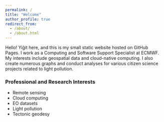 ```yaml
---
permalink: /
title: "Welcome"
author_profile: true
redirect_from: 
  - /about/
  - /about.html
---
```


Hello! Yiğit here, and this is my small static website hosted on GitHub Pages. I work as a Computing and Software Support Specialist at ECMWF. My interests include geospatial data and cloud-native computing. I also create numerous graphs and conduct analyses for various citizen science projects related to light pollution.

### Professional and Research Interests
* Remote sensing
* Cloud computing
* EO datasets
* Light pollution
* Tectonic geodesy